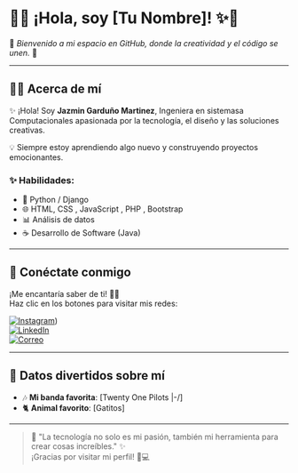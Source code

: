 # 🌸✨ ¡Hola, soy [Tu Nombre]! ✨🌸

🌟 *Bienvenido a mi espacio en GitHub, donde la creatividad y el código se unen.* 🌈

---

## 👩‍💻 **Acerca de mí**

✨ ¡Hola! Soy **Jazmin Garduño Martinez**, Ingeniera en sistemasa Computacionales apasionada por la tecnología, el diseño y las soluciones creativas.  

💡 Siempre estoy aprendiendo algo nuevo y construyendo proyectos emocionantes.  


### ✨ **Habilidades:**
- 🐍 Python / Django  
- 🌐 HTML, CSS , JavaScript , PHP , Bootstrap 
- 📊 Análisis de datos
- ☕ Desarrollo de Software (Java)

---

## 🌸 **Conéctate conmigo**

¡Me encantaría saber de ti! 🥰💌  
Haz clic en los botones para visitar mis redes:  

[![Instagram](https://img.shields.io/badge/Instagram-%23E4405F.svg?style=for-the-badge&logo=Instagram&logoColor=white)]([https://instagram.com/jazmin_arima_uwu]))  
[![LinkedIn](https://img.shields.io/badge/LinkedIn-%230077B5.svg?style=for-the-badge&logo=LinkedIn&logoColor=white)](https://linkedin.com/in/jazmín-garduño-martinez-0b7871337)  
[![Correo](https://img.shields.io/badge/Email-%23D14836.svg?style=for-the-badge&logo=Gmail&logoColor=white)](mailto:gardunoyazmin26@gmail.com)

---

## 🌟 **Datos divertidos sobre mí**
- 🎶 **Mi banda favorita**: [Twenty One Pilots |-/]  
- 🐈 **Animal favorito**: [Gatitos]  
---

> 💖 "La tecnología no solo es mi pasión, también mi herramienta para crear cosas increíbles." ✨  
¡Gracias por visitar mi perfil! 🌸💻
